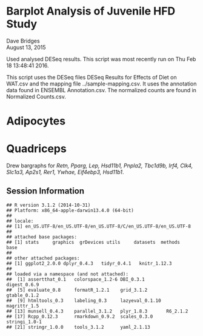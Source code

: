 # Barplot Analysis of Juvenile HFD Study
Dave Bridges  
August 13, 2015  




Used analysed DESeq results.  This script was most recently run on Thu Feb 18 13:48:41 2016.



This script uses the DESeq files DESeq Results for Effects of Diet on WAT.csv and the mapping file ../sample-mapping.csv.  It uses the annotation data found in ENSEMBL Annotation.csv.  The normalized counts are found in Normalized Counts.csv.

# Adipocytes




# Quadriceps




Drew bargraphs for *Retn, Pparg, Lep, Hsd11b1, Pnpla2, Tbc1d9b, Irf4, Clk4, Slc1a3, Ap2s1, Rer1, Ywhae, Eif4ebp3, Hsd11b1*.



Session Information
---------------------


```
## R version 3.1.2 (2014-10-31)
## Platform: x86_64-apple-darwin13.4.0 (64-bit)
## 
## locale:
## [1] en_US.UTF-8/en_US.UTF-8/en_US.UTF-8/C/en_US.UTF-8/en_US.UTF-8
## 
## attached base packages:
## [1] stats     graphics  grDevices utils     datasets  methods   base     
## 
## other attached packages:
## [1] ggplot2_2.0.0 dplyr_0.4.3   tidyr_0.4.1   knitr_1.12.3 
## 
## loaded via a namespace (and not attached):
##  [1] assertthat_0.1   colorspace_1.2-6 DBI_0.3.1        digest_0.6.9    
##  [5] evaluate_0.8     formatR_1.2.1    grid_3.1.2       gtable_0.1.2    
##  [9] htmltools_0.3    labeling_0.3     lazyeval_0.1.10  magrittr_1.5    
## [13] munsell_0.4.3    parallel_3.1.2   plyr_1.8.3       R6_2.1.2        
## [17] Rcpp_0.12.3      rmarkdown_0.9.2  scales_0.3.0     stringi_1.0-1   
## [21] stringr_1.0.0    tools_3.1.2      yaml_2.1.13
```
